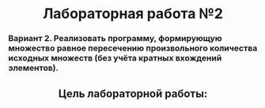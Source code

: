<h1 align = "center">Лабораторная работа №2</h1>
<h3>Вариант 2. Реализовать программу, формирующую множество равное пересечению произвольного
количества исходных множеств (без учёта кратных вхождений элементов).</h3>
<h2 align = "center">Цель лабораторной работы:</h2>


